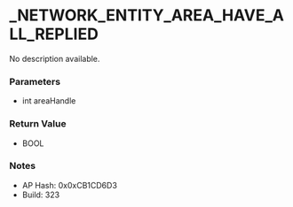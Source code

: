 # _NETWORK_ENTITY_AREA_HAVE_ALL_REPLIED

No description available.

### Parameters
* int areaHandle

### Return Value
* BOOL

### Notes
* AP Hash: 0x0xCB1CD6D3
* Build: 323

